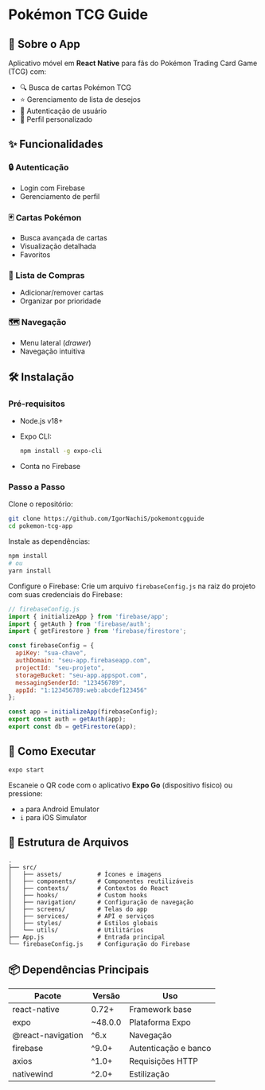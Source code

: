 # Pokémon TCG Guide

## 📱 Sobre o App

Aplicativo móvel em **React Native** para fãs do Pokémon Trading Card Game (TCG) com:

* 🔍 Busca de cartas Pokémon TCG
* ⭐ Gerenciamento de lista de desejos
* 🔐 Autenticação de usuário
* 👤 Perfil personalizado

## ✨ Funcionalidades

### 🔒 Autenticação

* Login com Firebase
* Gerenciamento de perfil

### 🃏 Cartas Pokémon

* Busca avançada de cartas
* Visualização detalhada
* Favoritos

### 🛒 Lista de Compras

* Adicionar/remover cartas
* Organizar por prioridade

### 🗺️ Navegação

* Menu lateral (*drawer*)
* Navegação intuitiva

## 🛠️ Instalação

### Pré-requisitos

* Node.js v18+
* Expo CLI:

  ```bash
  npm install -g expo-cli
  ```
* Conta no Firebase

### Passo a Passo

Clone o repositório:

```bash
git clone https://github.com/IgorNachiS/pokemontcgguide
cd pokemon-tcg-app
```

Instale as dependências:

```bash
npm install
# ou
yarn install
```

Configure o Firebase:
Crie um arquivo `firebaseConfig.js` na raiz do projeto com suas credenciais do Firebase:

```js
// firebaseConfig.js
import { initializeApp } from 'firebase/app';
import { getAuth } from 'firebase/auth';
import { getFirestore } from 'firebase/firestore';

const firebaseConfig = {
  apiKey: "sua-chave",
  authDomain: "seu-app.firebaseapp.com",
  projectId: "seu-projeto",
  storageBucket: "seu-app.appspot.com",
  messagingSenderId: "123456789",
  appId: "1:123456789:web:abcdef123456"
};

const app = initializeApp(firebaseConfig);
export const auth = getAuth(app);
export const db = getFirestore(app);
```

## 🚀 Como Executar

```bash
expo start
```

Escaneie o QR code com o aplicativo **Expo Go** (dispositivo físico) ou pressione:

* `a` para Android Emulator
* `i` para iOS Simulator

## 📂 Estrutura de Arquivos

```
.
├── src/
│   ├── assets/          # Ícones e imagens
│   ├── components/      # Componentes reutilizáveis
│   ├── contexts/        # Contextos do React
│   ├── hooks/           # Custom hooks
│   ├── navigation/      # Configuração de navegação
│   ├── screens/         # Telas do app
│   ├── services/        # API e serviços
│   ├── styles/          # Estilos globais
│   └── utils/           # Utilitários
├── App.js               # Entrada principal
└── firebaseConfig.js    # Configuração do Firebase
```

## 📦 Dependências Principais

| Pacote            | Versão   | Uso                  |
| ----------------- | -------- | -------------------- |
| react-native      | 0.72+    | Framework base       |
| expo              | \~48.0.0 | Plataforma Expo      |
| @react-navigation | ^6.x     | Navegação            |
| firebase          | ^9.0+    | Autenticação e banco |
| axios             | ^1.0+    | Requisições HTTP     |
| nativewind        | ^2.0+    | Estilização          |
